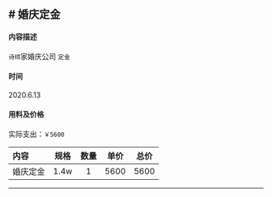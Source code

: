 ## # 婚庆定金

#### 内容描述

`诗缔`家婚庆公司 `定金`

#### 时间

2020.6.13

#### 用料及价格

实际支出：`￥5600`

内容 | 规格 | 数量 | 单价 | 总价
:- | :-: | :-: | :-: | :-:
婚庆定金 | 1.4w | 1 | 5600 | 5600

---
